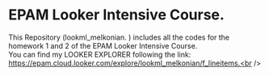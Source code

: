 # EPAM Looker Intensive Course. 
This Repository (lookml_melkonian. ) includes all the codes for the homework 1 and 2 of the EPAM Looker Intensive Course.<br /> 
You can find my LOOKER EXPLORER following the link: https://epam.cloud.looker.com/explore/lookml_melkonian/f_lineitems.<br />
